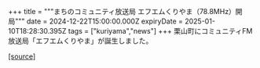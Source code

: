 +++
title = """まちのコミュニティ放送局 エフエムくりやま（78.8MHz）開局"""
date = 2024-12-22T15:00:00.000Z
expiryDate = 2025-01-10T18:28:30.395Z
tags = ["kuriyama","news"]
+++
栗山町にコミュニティFM放送局「エフエムくりやま」が誕生しました。

[[source]](https://www.town.kuriyama.hokkaido.jp/soshiki/53/28000.html)
